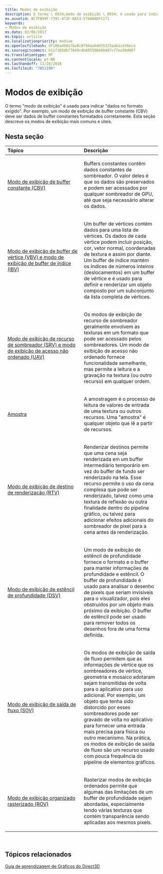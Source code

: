 ```yaml
---
title: Modos de exibição
description: O termo \ 0034;modo de exibição \ 0034; é usado para indicar \ 0034;dados no formato exigido \ 0034;. Por exemplo, um modo de exibição de buffer constante (CBV) deve ser dados de buffer constantes formatados corretamente. Esta seção descreve os modos de exibição mais comuns e úteis.
ms.assetid: 0C7FB99F-7391-472F-BA53-576888DFC171
keywords:
- Modos de exibição
ms.date: 02/08/2017
ms.topic: article
ms.localizationpriority: medium
ms.openlocfilehash: df106a400a7ba8c8f94aa6dd35325aabacd36eca
ms.sourcegitcommit: b11f305dbf7649c4b68550b666487c77ea30d98f
ms.translationtype: MT
ms.contentlocale: pt-BR
ms.lasthandoff: 11/28/2018
ms.locfileid: "7851190"
---
```

# <a name="views"></a>Modos de exibição


O termo "modo de exibição" é usado para indicar "dados no formato exigido". Por exemplo, um modo de exibição de buffer constante (CBV) deve ser dados de buffer constantes formatados corretamente. Esta seção descreve os modos de exibição mais comuns e úteis.

## <a name="span-idin-this-sectionspanin-this-section"></a><span id="in-this-section"></span>Nesta seção


<table>
<colgroup>
<col width="50%" />
<col width="50%" />
</colgroup>
<thead>
<tr class="header">
<th align="left">Tópico</th>
<th align="left">Descrição</th>
</tr>
</thead>
<tbody>
<tr class="odd">
<td align="left"><p><a href="constant-buffer-view--cbv-.md">Modo de exibição de buffer constante (CBV)</a></p></td>
<td align="left"><p>Buffers constantes contêm dados constantes de sombreador. O valor deles é que os dados são preservados e podem ser acessados por qualquer sombreador de GPU, até que seja necessário alterar os dados.</p></td>
</tr>
<tr class="even">
<td align="left"><p><a href="vertex-buffer-view--vbv-.md">Modo de exibição de buffer de vértice (VBV) e modo de exibição de buffer de índice (IBV)</a></p></td>
<td align="left"><p>Um buffer de vértices contém dados para uma lista de vértices. Os dados de cada vértice podem incluir posição, cor, vetor normal, coordenadas de textura e assim por diante. Um buffer de índice mantém os índices de números inteiros (deslocamentos) em um buffer de vértice e é usado para definir e renderizar um objeto composto por um subconjunto da lista completa de vértices.</p></td>
</tr>
<tr class="odd">
<td align="left"><p><a href="shader-resource-view--srv-.md">Modo de exibição de recurso de sombreador (SRV) e modo de exibição de acesso não ordenado (UAV)</a></p></td>
<td align="left"><p>Os modos de exibição de recurso de sombreador geralmente envolvem as texturas em um formato que pode ser acessado pelos sombreadores. Um modo de exibição de acesso não ordenado fornece funcionalidade semelhante, mas permite a leitura e a gravação na textura (ou outro recurso) em qualquer ordem.</p></td>
</tr>
<tr class="even">
<td align="left"><p><a href="sampler.md">Amostra</a></p></td>
<td align="left"><p>A amostragem é o processo de leitura de valores de entrada de uma textura ou outros recursos. Uma &quot;amostra&quot; é qualquer objeto que lê a partir de recursos.</p></td>
</tr>
<tr class="odd">
<td align="left"><p><a href="render-target-view--rtv-.md">Modo de exibição de destino de renderização (RTV)</a></p></td>
<td align="left"><p>Renderizar destinos permite que uma cena seja renderizada em um buffer intermediário temporário em vez do buffer de fundo ser renderizado na tela. Esse recurso permite o uso da cena complexa que pode ser renderizado, talvez como uma textura de reflexão ou outra finalidade dentro do pipeline gráfico, ou talvez para adicionar efeitos adicionais do sombreador de pixel para a cena antes da renderização.</p></td>
</tr>
<tr class="even">
<td align="left"><p><a href="depth-stencil-view--dsv-.md">Modo de exibição de estêncil de profundidade (DSV)</a></p></td>
<td align="left"><p>Um modo de exibição de estêncil de profundidade fornece o formato e o buffer para manter informações de profundidade e estêncil. O buffer de profundidade é usado para analisar o desenho de pixels que seriam invisíveis para o visualizador, pois eles obstruídos por um objeto mais próximo da exibição. O buffer de estêncil pode ser usado para remover todos os desenhos fora de uma forma definida.</p></td>
</tr>
<tr class="odd">
<td align="left"><p><a href="stream-output-view--sov-.md">Modo de exibição de saída de fluxo (SOV)</a></p></td>
<td align="left"><p>Os modos de exibição de saída de fluxo permitem que as informações de vértice que os sombreadores de vértice, geometria e mosaico adotaram sejam transmitidas de volta para o aplicativo para uso adicional. Por exemplo, um objeto que tenha sido distorcido por esses sombreadores pode ser gravado de volta no aplicativo para fornecer uma entrada mais precisa para física ou outro mecanismo. Na prática, os modos de exibição de saída de fluxo são um recurso usado com pouca frequência do pipeline de elementos gráficos.</p></td>
</tr>
<tr class="even">
<td align="left"><p><a href="rasterizer-ordered-view--rov-.md">Modo de exibição organizado rasterizado (ROV)</a></p></td>
<td align="left"><p>Rasterizar modos de exibição ordenados permite que algumas das limitações de um buffer de profundidade sejam abordadas, especialmente tendo várias texturas que contém transparência sendo aplicadas aos mesmos pixels.</p></td>
</tr>
</tbody>
</table>

 

## <a name="span-idrelated-topicsspanrelated-topics"></a><span id="related-topics"></span>Tópicos relacionados


[Guia de aprendizagem de Gráficos do Direct3D](index.md)

 

 




